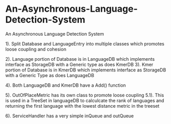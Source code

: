 # An-Asynchronous-Language-Detection-System
An Asynchronous Language Detection System

1). Split Database and LanguageEntry into multiple classes which promotes loose coupling and cohesion

2). Language portion of Database is in LanguageDB which implements interface as StorageDB with a Generic type as does KmerDB
3). Kmer portion of Database is in KmerDB which implements interface as StorageDB with a Generic Type as does LanguageDB

4). Both LanguageDB and KmerDB have a Add() function

5). OutOfPlaceMetric has its own class to promote loose coupling
5.1). This is used in a TreeSet in languageDB to calculcate the rank of languages and returning the first language with the lowest distance metric in the treeset

6). ServiceHandler has a very simple inQueue and outQueue
